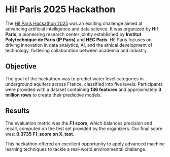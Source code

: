 # Hi! Paris 2025 Hackathon  

The [Hi! Paris Hackathon 2025](https://www.hi-paris.fr/) was an exciting challenge aimed at advancing artificial intelligence and data science. It was organized by **Hi! Paris**, a pioneering research center jointly established by **Institut Polytechnique de Paris (IP Paris)** and **HEC Paris**. Hi! Paris focuses on driving innovation in data analytics, AI, and the ethical development of technology, fostering collaboration between academia and industry.  

## Objective  
The goal of the hackathon was to predict water level categories in underground aquifers across France, classified into five levels. Participants were provided with a dataset containing **136 features** and approximately **3 million rows** to create their predictive models.  

## Results  
The evaluation metric was the **F1 score**, which balances precision and recall, computed on the test set provided by the organizers. Our final score was: **0.3735 F1_score on X_test**.  

This hackathon offered an excellent opportunity to apply advanced machine learning techniques to tackle a real-world environmental challenge.  